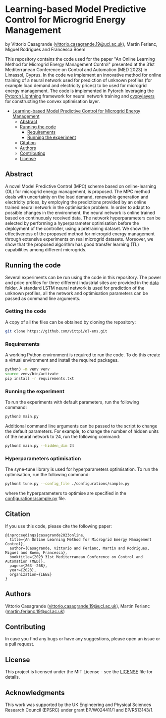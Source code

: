 # Learning-based Model Predictive Control for Microgrid Energy Management

by Vittorio Casagrande (vittorio.casagrande.19@ucl.ac.uk), Martin Ferianc, Miguel Rodrigues and Francesca Boem

This repository contains the code used for the paper "An Online Learning Method for Microgrid Energy Management Control" presented at the 31st Mediterranean Conference on Control and Automation (MED 2023) in Limassol, Cyprus. 
In the code we implement an innovative method for online training of a neural network used for prediction of unknown profiles (for example load demand and electricity prices) to be used for microgrid energy management.
The code is implemented in Pytorch leveraging the [Pytorch Lightning](https://www.pytorchlightning.ai/) framework for neural network training and [cvxpylayers](https://github.com/cvxgrp/cvxpylayers) for constructing the convex optimisation layer.

- [Learning-based Model Predictive Control for Microgrid Energy Management](#learning-based-model-predictive-control-for-microgrid-energy-management)
  - [Abstract](#abstract)
  - [Running the code](#running-the-code)
    - [Requirements](#requirements)
    - [Running the experiment](#running-the-experiment)
  - [Citation](#citation)
  - [Authors](#authors)
  - [Contributing](#contributing)
  - [License](#license)

## Abstract
A novel Model Predictive Control (MPC) scheme based on online-learning (OL) for microgrid
energy management, is proposed.
The MPC method deals with uncertainty on the load demand, renewable generation and electricity prices, by employing the predictions provided by an online trained neural network in the optimisation problem. 
In order to adapt to possible changes in the environment, the neural network is online trained based on continuously received data.
The network hyperparameters can be selected by performing a hyperparameter optimisation before the deployment of the controller, using a pretraining dataset.
We show the effectiveness of the proposed method for microgrid energy management through extensive experiments on real microgrid datasets.
Moreover, we show that the proposed algorithm has good transfer learning (TL) capabilities among different microgrids.

## Running the code
Several experiments can be run using the code in this repository.
The power and price profiles for three different industrial sites are provided in the [data](data) folder.
A standard LSTM neural network is used for prediction of the unknown profiles, all the network and optimisation parameters can be passed as command line arguments.

### Getting the code
A copy of all the files can be obtained by cloning the repository:
```bash
git clone https://github.com/vittpi/ol-ems.git
```
### Requirements
A working Python environment is required to run the code.
To do this create a virtual environment and install the required packages.

```bash
python3 -m venv venv
source venv/bin/activate
pip install -r requirements.txt
```

### Running the experiment
To run the experiments with default parameters, run the following command:
```bash
python3 main.py
```
Additional command line arguments can be passed to the script to change the default parameters. For example, to change the number of hidden units of the neural network to 24, run the following command:
```bash
python3 main.py --hidden_dim 24
```

### Hyperparameters optimisation
The syne-tune library is used for hyperparameters optimisation.
To run the optimisation, run the following command:
```bash
python3 tune.py --config_file ./configurations/sample.py
```
where the hyperparameters to optimise are specified in the [configurations/sample.py](configurations/sample.py) file.

## Citation
If you use this code, please cite the following paper:
```
@inproceedings{casagrande2023online,
  title={An Online Learning Method for Microgrid Energy Management Control},
  author={Casagrande, Vittorio and Ferianc, Martin and Rodrigues, Miguel and Boem, Francesca},
  booktitle={2023 31st Mediterranean Conference on Control and Automation (MED)},
  pages={263--268},
  year={2023},
  organization={IEEE}
}
```

## Authors
Vittorio Casagrande (vittorio.casagrande.19@ucl.ac.uk), Martin Ferianc (martin.ferianc.19@ucl.ac.uk)

## Contributing
In case you find any bugs or have any suggestions, please open an issue or a pull request.

## License
This project is licensed under the MIT License - see the [LICENSE](LICENSE) file for details.

## Acknowledgments
This work was supported by the UK Engineering and Physical Sciences Research Council (EPSRC) under grant EP/W024411/1 and EP/R513143/1.